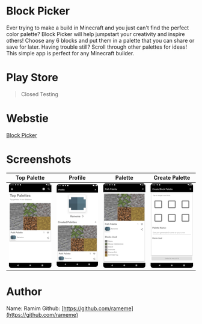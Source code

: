 # Block Picker
Ever trying to make a build in Minecraft and you just can't find the perfect color palette? Block Picker will help jumpstart your creativity and inspire others! Choose any 6 blocks and put them in a palette that you can share or save for later. Having trouble still? Scroll through other palettes for ideas! This simple app is perfect for any Minecraft builder.

# Play Store
> Closed Testing

# Webstie
[Block Picker](rameme.github.io/block-picker-website/)

# Screenshots
Top Palette | Profile | Palette | Create Palette |
:-------------------------:|:-------------------------:|:-------------------------:|:-------------------------:|
![](./Screenshots/Screenshot_20220504_001101.png) | ![](./Screenshots/Screenshot_20220504_001158.png) | ![](./Screenshots/Screenshot_20220504_001212.png) | ![](./Screenshots/Screenshot_20220504_220329.png)

# Author
Name: Ramim
Github: [https://github.com/rameme](https://github.com/rameme)